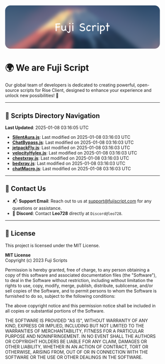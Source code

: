 ![Banner](.github/b.webp)

# 🌍 **We are Fuji Script**

Our global team of developers is dedicated to creating powerful, open-source scripts for Rise Client, designed to enhance your experience and unlock new possibilities! 🌟

---
<!-- SCRIPTS_NAVIGATION_START -->
## 📂 **Scripts Directory Navigation**

**Last Updated**: 2025-01-08 03:16:05 UTC

- **[SilentAura.js](scripts/SilentAura.js)**: Last modified on 2025-01-08 03:16:03 UTC
- **[ChatBypass.js](scripts/ChatBypass.js)**: Last modified on 2025-01-08 03:16:03 UTC
- **[jetpackFly.js](scripts/jetpackFly.js)**: Last modified on 2025-01-08 03:16:03 UTC
- **[velocityHylex.js](scripts/velocityHylex.js)**: Last modified on 2025-01-08 03:16:03 UTC
- **[chestxray.js](scripts/chestxray.js)**: Last modified on 2025-01-08 03:16:03 UTC
- **[bedxray.js](scripts/bedxray.js)**: Last modified on 2025-01-08 03:16:03 UTC
- **[chatMacro.js](scripts/chatMacro.js)**: Last modified on 2025-01-08 03:16:03 UTC

<!-- SCRIPTS_NAVIGATION_END -->

---

## 💬 **Contact Us**  
- 📬 **Support Email**: Reach out to us at [support@fujiscript.com](mailto:support@fujiscript.com) for any questions or assistance.  
- 💬 **Discord**: Contact **Leo728** directly at `Discord@leo728`.

---

## 📜 **License**

This project is licensed under the MIT License.  

**MIT License**  
Copyright (c) 2023 Fuji Scripts  

Permission is hereby granted, free of charge, to any person obtaining a copy of this software and associated documentation files (the "Software"), to deal in the Software without restriction, including without limitation the rights to use, copy, modify, merge, publish, distribute, sublicense, and/or sell copies of the Software, and to permit persons to whom the Software is furnished to do so, subject to the following conditions:  

The above copyright notice and this permission notice shall be included in all copies or substantial portions of the Software.  

THE SOFTWARE IS PROVIDED "AS IS", WITHOUT WARRANTY OF ANY KIND, EXPRESS OR IMPLIED, INCLUDING BUT NOT LIMITED TO THE WARRANTIES OF MERCHANTABILITY, FITNESS FOR A PARTICULAR PURPOSE AND NONINFRINGEMENT. IN NO EVENT SHALL THE AUTHORS OR COPYRIGHT HOLDERS BE LIABLE FOR ANY CLAIM, DAMAGES OR OTHER LIABILITY, WHETHER IN AN ACTION OF CONTRACT, TORT OR OTHERWISE, ARISING FROM, OUT OF OR IN CONNECTION WITH THE SOFTWARE OR THE USE OR OTHER DEALINGS IN THE SOFTWARE.  
